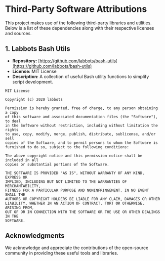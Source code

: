 # Third-Party Software Attributions

This project makes use of the following third-party libraries and utilities. Below is a list of these dependencies along with their respective licenses and sources.

## 1. Labbots Bash Utils

- **Repository:** [https://github.com/labbots/bash-utils](https://github.com/labbots/bash-utils)
- **License:** MIT License
- **Description:** A collection of useful Bash utility functions to simplify script development.

```LICENSE
MIT License

Copyright (c) 2020 labbots

Permission is hereby granted, free of charge, to any person obtaining a copy
of this software and associated documentation files (the "Software"), to deal
in the Software without restriction, including without limitation the rights
to use, copy, modify, merge, publish, distribute, sublicense, and/or sell
copies of the Software, and to permit persons to whom the Software is
furnished to do so, subject to the following conditions:

The above copyright notice and this permission notice shall be included in all
copies or substantial portions of the Software.

THE SOFTWARE IS PROVIDED "AS IS", WITHOUT WARRANTY OF ANY KIND, EXPRESS OR
IMPLIED, INCLUDING BUT NOT LIMITED TO THE WARRANTIES OF MERCHANTABILITY,
FITNESS FOR A PARTICULAR PURPOSE AND NONINFRINGEMENT. IN NO EVENT SHALL THE
AUTHORS OR COPYRIGHT HOLDERS BE LIABLE FOR ANY CLAIM, DAMAGES OR OTHER
LIABILITY, WHETHER IN AN ACTION OF CONTRACT, TORT OR OTHERWISE, ARISING FROM,
OUT OF OR IN CONNECTION WITH THE SOFTWARE OR THE USE OR OTHER DEALINGS IN THE
SOFTWARE.
```

## Acknowledgments

We acknowledge and appreciate the contributions of the open-source community in providing these useful tools and libraries.